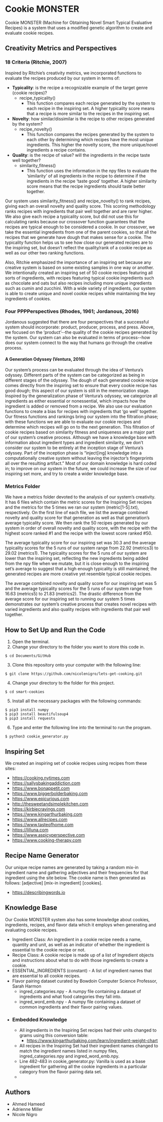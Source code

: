 # Cookie MONSTER
Cookie MONSTER (Machine for Obtaining Novel Smart Typical Evaluative Recipes) is a system that uses a modified genetic algorithm to create and evaluate cookie recipes.

## Creativity Metrics and Perspectives
### **18 Criteria (Ritchie, 2007)**
Inspired by Ritchie’s creativity metrics, we incorporated functions to evaluate the recipes produced by our system in terms of:
* **Typicality**: is the recipe a recognizable example of the target genre (cookie recipes)?
	* recipe_typicality()
		* This function compares each recipe generated by the system to each recipe in the inspiring set. A higher typicality score means that a recipe is more similar to the recipes in the inspiring set.
* **Novelty**: how similar/dissimilar is the recipe to other recipes generated by the system?
	* recipe_novelty()
		* This function compares the recipes generated by the system to each other by determining which recipes have the most unique ingredients. This higher the novelty score, the more unique/novel ingredients a recipe contains. 
* **Quality**: is the recipe of value? will the ingredients in the recipe taste well together?
	* similarity_fitness()
		* This function uses the information in the npy files to evaluate the ‘similarity’ of all ingredients in the recipe to determine if the ingredients in the recipe ‘taste good’ together. A higher similarity score means that the recipe ingredients should taste better together. 

Our system uses similarity_fitness() and recipe_novelty() to rank recipes, giving each an overall novelty and quality score. This scoring methodology ranks recipes with ingredients that pair well together and are rarer higher. We also give each recipe a typicality score, but did not use this for calculating ranks because our crossover function guarantees that the recipes are typical enough to be considered a cookie. In our crossover, we take the essential ingredients from one of the parent cookies, so that all the recipes that we generate have dough that makes sense for a cookie. The typicality function helps us to see how close our generated recipes are to the inspiring set, but doesn’t reflect the quality/rank of a cookie recipe as well as our other two ranking functions.

Also, Ritchie emphasized the importance of an inspiring set because any creative system is based on some existing samples in one way or another. We intentionally created an inspiring set of 50 cookie recipes featuring all sorts of ingredients, with recipes featuring typical cookie ingredients such as chocolate and oats but also recipes including more unique ingredients such as cumin and zucchini. With a wide variety of ingredients, our system is able to create unique and novel cookie recipes while maintaining the key ingredients of cookies.

### **Four PPPPerspectives (Rhodes, 1961; Jordanous, 2016)**  
Jordanous suggested that there are four perspectives that a successful system should incorporate: product, producer, process, and press. Above, we focused on the ‘product’--the quality of the cookie recipes generated by the system. Our system can also be evaluated in terms of process--how does our system connect to the way that humans go through the creative process. 

#### **A Generation Odyssey (Ventura, 2016)**
Our system’s process can be evaluated through the idea of Ventura’s odyssey. Different parts of the system can be categorized as being in different stages of the odyssey. The dough of each generated cookie recipe comes directly from the inspiring set to ensure that every cookie recipe has good dough; this aspect of our system is still in the memorization stage. Inspired by the generalization phase of Ventura’s odyssey, we categorize all ingredients as either essential or nonessential, which impacts how the ingredient is added or removed from a recipe. We also use our evaluation functions to create a bias for recipes with ingredients that ‘go well’ together. Our fitness functions and rankings bring our system into the filtration phase; with these functions we are able to evaluate our cookie recipes and determine which recipes will go on to the next generation. This filtration of cookie recipes based on similarity fitness and uniqueness are a major part of our system’s creative process. Although we have a knowledge base with information about ingredient types and ingredient similarity, we don’t consider our system to be entirely at the inception stage of Ventura’s odyssey. Part of the inception phase is  “inject[ing] knowledge into a computationally creative system without leaving the injector’s fingerprints all over the resulting artifact.” Most of our domain knowledge is hard coded in; to improve on our system in the future, we could increase the size of our inspiring set more, and try to create a wider knowledge base. 

### **Metrics Folder**
We have a metrics folder devoted to the analysis of our system’s creativity. It has 6 files which contain the metric scores for the Inspiring Set recipes and the metrics for the 5 times we ran our system (metric[1-5].txt), respectively. On the first line of each file, we list the average combined novelty and quality score for that generation as well as that generation’s average typicality score. We then rank the 50 recipes generated by our system in order of overall novelty and quality score, with the recipe with the highest score ranked #1 and the recipe with the lowest score ranked #50.

The average typicality score for our inspiring set was 30.3 and the average typicality scores for the 5 runs of our system range from 22.92 (metrics3) to 29.02 (metrics1). The typicality scores for the 5 runs of our system are lower than the inspiring set, reflecting the new ingredients being added from the npy file when we mutate, but it is close enough to the inspiring set’s average to suggest that a high enough typicality is still maintained; the generated recipes are more creative yet resemble typical cookie recipes.

The average combined novelty and quality score for our inspiring set was 5 and the average typicality scores for the 5 runs of our system range from 16.63 (metrics5) to 21.83 (metrics2). The drastic difference from the average score for our inspiring set to running our system 5 times demonstrates our system’s creative process that creates novel recipes with varied ingredients and also quality recipes with ingredients that pair well together.

## How to Set Up and Run the Code
1. Open the terminal.
2. Change your directory to the folder you want to store this code in.  
```
$ cd Documents/GitHub
```
3. Clone this repository onto your computer with the following line:  
```
$ git clone https://github.com/nicolenigro/lets-get-cooking.git
```
4. Change your directory to the folder for this project.  
```
$ cd smart-cookies
```
5. Install all the necessary packages with the following commands:
```
$ pip3 install numpy
$ pip3 install beautifulsoup4
$ pip3 install requests
```
6. Type and enter the following line into the terminal to run the program.  
```
$ python3 cookie_generator.py
```
## Inspiring Set
We created an inspiring set of cookie recipes using recipes from these sites:
* https://cooking.nytimes.com
* https://sallysbakingaddiction.com
* https://www.bonappetit.com
* https://www.biggerbolderbaking.com
* https://www.epicurious.com
* http://thesweetandsimplekitchen.com
* https://kirbiecravings.com
* https://www.kingarthurbaking.com
* https://www.allrecipes.com
* https://www.tasteofhome.com
* https://lilluna.com
* https://www.aspicyperspective.com
* https://www.cooking-therapy.com

## Recipe Name Generator
Our unique recipe names are generated by taking a random mix-in ingredient name and gathering adjectives and their frequencies for that ingredient using the site below.
The cookie name is then generated as follows: [adjective] [mix-in ingredient] [cookies].
* https://describingwords.io

## Knowledge Base
Our Cookie MONSTER system also has some knowledge about cookies, ingredients, recipes, and flavor data which it employs when generating and evaluating cookie recipes.
* Ingredient Class: An ingredient in a cookie recipe needs a name, quantity and unit, as well as an indicator of whether the ingredient is essential to the cookie recipe or not.
* Recipe Class: A cookie recipe is made up of a list of Ingredient objects and instructions about what to do with those ingredients to create a cookie.
* ESSENTIAL_INGREDIENTS (constant) - A list of ingredient names that are essential to all cookie recipes.
* Flavor pairing dataset curated by Bowdoin Computer Science Professor, Sarah Harmon
	* ingred_categories.npy - A numpy file containing a dataset of ingredients and what food categories they fall into.
	* ingred_word_emb.npy - A numpy file containing a dataset of common ingredients and their flavor pairing values.
* ### **Embedded Knowledge**
	* All ingredients in the Inspiring Set recipes had their units changed to grams using this conversion table:
		* https://www.kingarthurbaking.com/learn/ingredient-weight-chart
	* All recipes in the Inspiring Set had their ingredient names changed to match the ingredient names listed in
numpy files, ingred_categories.npy and ingred_word_emb.npy.
	* Line 482-483 in cookie_generator.py: Vanilla is used as a base ingredient for gathering all the cookie ingredients in a particular category from the flavor pairing data set.
	* 

## Authors
* Ahmed Hameed
* Adrienne Miller
* Nicole Nigro